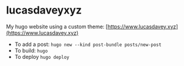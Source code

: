# lucasdaveyxyz

My hugo website using a custom theme: [https://www.lucasdavey.xyz](https://www.lucasdavey.xyz)
 - To add a post: `hugo new --kind post-bundle posts/new-post`
 - To build: `hugo`
 - To deploy `hugo deploy`